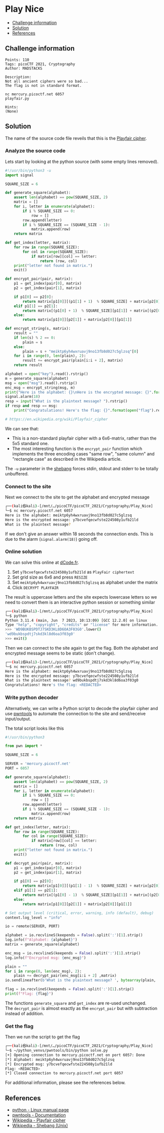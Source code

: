 # Play Nice

- [Challenge information](#challenge-information)
- [Solution](#solution)
- [References](#references)

## Challenge information
```
Points: 110
Tags: picoCTF 2021, Cryptography
Author: MADSTACKS

Description:
Not all ancient ciphers were so bad... 
The flag is not in standard format. 

nc mercury.picoctf.net 6057 
playfair.py

Hints:
(None)
```

## Solution

The name of the source code file reveils that this is the [Playfair cipher](https://en.wikipedia.org/wiki/Playfair_cipher).  

### Analyze the source code

Lets start by looking at the python source (with some empty lines removed).
```python
#!/usr/bin/python3 -u
import signal

SQUARE_SIZE = 6

def generate_square(alphabet):
	assert len(alphabet) == pow(SQUARE_SIZE, 2)
	matrix = []
	for i, letter in enumerate(alphabet):
		if i % SQUARE_SIZE == 0:
			row = []
		row.append(letter)
		if i % SQUARE_SIZE == (SQUARE_SIZE - 1):
			matrix.append(row)
	return matrix

def get_index(letter, matrix):
	for row in range(SQUARE_SIZE):
		for col in range(SQUARE_SIZE):
			if matrix[row][col] == letter:
				return (row, col)
	print("letter not found in matrix.")
	exit()

def encrypt_pair(pair, matrix):
	p1 = get_index(pair[0], matrix)
	p2 = get_index(pair[1], matrix)

	if p1[0] == p2[0]:
		return matrix[p1[0]][(p1[1] + 1)  % SQUARE_SIZE] + matrix[p2[0]][(p2[1] + 1)  % SQUARE_SIZE]
	elif p1[1] == p2[1]:
		return matrix[(p1[0] + 1)  % SQUARE_SIZE][p1[1]] + matrix[(p2[0] + 1)  % SQUARE_SIZE][p2[1]]
	else:
		return matrix[p1[0]][p2[1]] + matrix[p2[0]][p1[1]]

def encrypt_string(s, matrix):
	result = ""
	if len(s) % 2 == 0:
		plain = s
	else:
		plain = s + "meiktp6yh4wxruavj9no13fb8d027c5glzsq"[0]
	for i in range(0, len(plain), 2):
		result += encrypt_pair(plain[i:i + 2], matrix)
	return result

alphabet = open("key").read().rstrip()
m = generate_square(alphabet)
msg = open("msg").read().rstrip()
enc_msg = encrypt_string(msg, m)
print("Here is the alphabet: {}\nHere is the encrypted message: {}".format(alphabet, enc_msg))
signal.alarm(18)
resp = input("What is the plaintext message? ").rstrip()
if resp and resp == msg:
	print("Congratulations! Here's the flag: {}".format(open("flag").read()))

# https://en.wikipedia.org/wiki/Playfair_cipher
```

We can see that:
 * This is a non-standard playfair cipher with a 6x6-matrix, rather than the 5x5 standard one.
 * The most interesting function is the `encrypt_pair` function which implements the three encoding cases "same row", "same column" and "rectangle case" as described in the Wikipedia article.

The `-u` parameter in the [shebang](https://en.wikipedia.org/wiki/Shebang_(Unix)) forces stdin, stdout and stderr to be totally unbuffered.

### Connect to the site

Next we connect to the site to get the alphabet and encrypted message
```bash
┌──(kali㉿kali)-[/mnt/…/picoCTF/picoCTF_2021/Cryptography/Play_Nice]
└─$ nc mercury.picoctf.net 6057
Here is the alphabet: meiktp6yh4wxruavj9no13fb8d027c5glzsq
Here is the encrypted message: y7bcvefqecwfste224508y1ufb21ld
What is the plaintext message? 
```

If we don't give an answer within 18 seconds the connection ends. This is due to the alarm (`signal.alarm(18)`) going off.

### Online solution

We can solve this online at [dCode.fr](https://www.dcode.fr/playfair-cipher).

 1. Set `y7bcvefqecwfste224508y1ufb21ld` as `PlayFair ciphertext`
 2. Set grid size as 6x6 and press `RESIZE`
 3. Set `meiktp6yh4wxruavj9no13fb8d027c5glzsq` as alphabet under the matrix
 4. Click `DECRYPT PLAYFAIR`

 The result is uppercase letters and the site expects lowercase letters so we need to convert them is an interactive python session or something similar
 ```bash
 ┌──(kali㉿kali)-[/mnt/…/picoCTF/picoCTF_2021/Cryptography/Play_Nice]
└─$ python                   
Python 3.11.4 (main, Jun  7 2023, 10:13:09) [GCC 12.2.0] on linux
Type "help", "copyright", "credits" or "license" for more information.
>>> 'WD9BUKBSPDTJ7SKD3KL8D6OA3F03G0'.lower()
'wd9bukbspdtj7skd3kl8d6oa3f03g0'
>>> exit()
```

 Then we can connect to the site again to get the flag. Both the alphabet and encrypted message seems to be static (don't change).
 ```bash
 ┌──(kali㉿kali)-[/mnt/…/picoCTF/picoCTF_2021/Cryptography/Play_Nice]
└─$ nc mercury.picoctf.net 6057
Here is the alphabet: meiktp6yh4wxruavj9no13fb8d027c5glzsq
Here is the encrypted message: y7bcvefqecwfste224508y1ufb21ld
What is the plaintext message? wd9bukbspdtj7skd3kl8d6oa3f03g0
Congratulations! Here's the flag: <REDACTED>
```

### Write python decoder

Alternatively, we can write a Python script to decode the playfair cipher and use [pwntools](https://docs.pwntools.com/en/stable/index.html) to automate the connection to the site and send/receive input/output.

The total script looks like this
```python
#!/usr/bin/python3

from pwn import *

SQUARE_SIZE = 6

SERVER = 'mercury.picoctf.net'
PORT = 6057

def generate_square(alphabet):
	assert len(alphabet) == pow(SQUARE_SIZE, 2)
	matrix = []
	for i, letter in enumerate(alphabet):
		if i % SQUARE_SIZE == 0:
			row = []
		row.append(letter)
		if i % SQUARE_SIZE == (SQUARE_SIZE - 1):
			matrix.append(row)
	return matrix

def get_index(letter, matrix):
	for row in range(SQUARE_SIZE):
		for col in range(SQUARE_SIZE):
			if matrix[row][col] == letter:
				return (row, col)
	print("letter not found in matrix.")
	exit()

def decrypt_pair(pair, matrix):
	p1 = get_index(pair[0], matrix)
	p2 = get_index(pair[1], matrix)

	if p1[0] == p2[0]:
		return matrix[p1[0]][(p1[1] - 1)  % SQUARE_SIZE] + matrix[p2[0]][(p2[1] - 1)  % SQUARE_SIZE]
	elif p1[1] == p2[1]:
		return matrix[(p1[0] - 1)  % SQUARE_SIZE][p1[1]] + matrix[(p2[0] - 1)  % SQUARE_SIZE][p2[1]]
	else:
		return matrix[p1[0]][p2[1]] + matrix[p2[0]][p1[1]]

# Set output level (critical, error, warning, info (default), debug)
context.log_level = "info"

io = remote(SERVER, PORT)

alphabet = io.recvlineS(keepends = False).split(':')[1].strip()
log.info(f"Alphabet: {alphabet}")
matrix = generate_square(alphabet)

enc_msg = io.recvlineS(keepends = False).split(':')[1].strip()
log.info(f"Encrypted msg: {enc_msg}")

plain = ""
for i in range(0, len(enc_msg), 2):
    plain += decrypt_pair(enc_msg[i:i + 2] ,matrix)
io.sendlineafter(b'What is the plaintext message? ', bytearray(plain, 'utf8'))

flag = io.recvlineS(keepends = False).split(':')[1].strip()
print(f"Flag: {flag}")
```

The functions `generate_square` and `get_index` are re-used unchanged.  
The `decrypt_pair` is almost exactly as the `encrypt_pair` but with subtraction instead of addition.

### Get the flag

Then we run the script to get the flag
```bash
┌──(kali㉿kali)-[/mnt/…/picoCTF/picoCTF_2021/Cryptography/Play_Nice]
└─$ ~/python_venvs/pwntools/bin/python solve.py
[+] Opening connection to mercury.picoctf.net on port 6057: Done
[*] Alphabet: meiktp6yh4wxruavj9no13fb8d027c5glzsq
[*] Encrypted msg: y7bcvefqecwfste224508y1ufb21ld
Flag: <REDACTED>
[*] Closed connection to mercury.picoctf.net port 6057
```

For additional information, please see the references below.

## References

- [python - Linux manual page](https://linux.die.net/man/1/python)
- [pwntools - Documentation](https://docs.pwntools.com/en/stable/index.html)
- [Wikipedia - Playfair cipher](https://en.wikipedia.org/wiki/Playfair_cipher)
- [Wikipedia - Shebang (Unix)](https://en.wikipedia.org/wiki/Shebang_(Unix))
